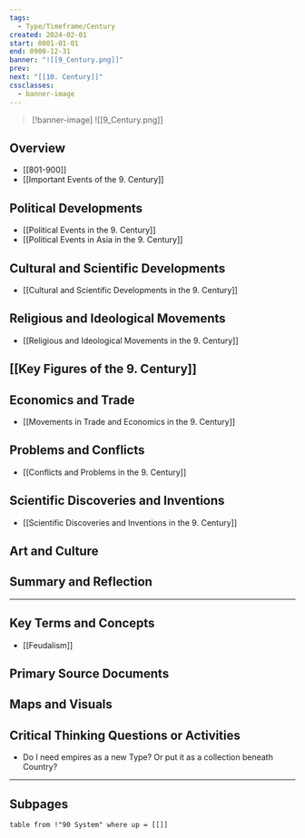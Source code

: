 ```yaml
---
tags:
  - Type/Timeframe/Century
created: 2024-02-01
start: 0801-01-01
end: 0900-12-31
banner: "![[9_Century.png]]"
prev: 
next: "[[10. Century]]"
cssclasses:
  - banner-image
---
```

>[!banner-image] ![[9_Century.png]]
>
## Overview
- [[801-900]]
- [[Important Events of the 9. Century]]
## Political Developments
- [[Political Events in the 9. Century]]
- [[Political Events in Asia in the 9. Century]]
## Cultural and Scientific Developments
- [[Cultural and Scientific Developments in the 9. Century]]
## Religious and Ideological Movements
- [[Religious and Ideological Movements in the 9. Century]]
## [[Key Figures of the 9. Century]]
## Economics and Trade
- [[Movements in Trade and Economics in the 9. Century]]
## Problems and Conflicts
- [[Conflicts and Problems in the 9. Century]]
## Scientific Discoveries and Inventions
- [[Scientific Discoveries and Inventions in the 9. Century]]
## Art and Culture
## Summary and Reflection
---
## Key Terms and Concepts
- [[Feudalism]]
## Primary Source Documents
## Maps and Visuals
## Critical Thinking Questions or Activities
- Do I need empires as a new Type? Or put it as a collection beneath Country?

---
## Subpages

```dataview
table from !"90 System" where up = [[]]
```



